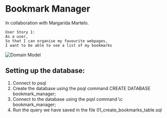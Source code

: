 # Bookmark Manager

In collaboration with Margarida Martelo.

```
User Story 1:
As a user,
So that I can organise my favourite webpages,
I want to be able to see a list of my bookmarks
```

![Domain Model](https://i.imgur.com/h9BBfVJ.png)

## Setting up the database:
1. Connect to psql
2. Create the database using the psql command CREATE DATABASE bookmark_manager;
3. Connect to the database using the pqsl command \c bookmark_manager;
4. Run the query we have saved in the file 01_create_bookmarks_table.sql

